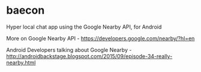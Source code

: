 # baecon
Hyper local chat app using the Google Nearby API, for Android

More on Google Nearby API - https://developers.google.com/nearby/?hl=en

Android Developers talking about Google Nearby - http://androidbackstage.blogspot.com/2015/09/episode-34-really-nearby.html
